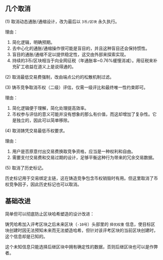## 几个取消

(1)
取消动态通胀/通缩设计，改为最后以 `3币/区块` 永久执行。

理由：
1. 简化逻辑，明确预期。
2. 去中心化的通胀/通缩操作很可能是盲目的，并且这种盲目还会保持惯性。
3. 盲目的通胀/通缩不足以提供稳定性，这交由外部来探索实现。
4. 持续的3币/区块相当于向全网征税（年通胀率~0.76%缓慢消减）。用征税来补充矿工收益在道义上是说得通的。


(2)
取消最低交易费强制，改由端点公约的松散机制过滤。


(3)
铸币竞争取消币权（二级）评估，仅需一级评比和最终唯一性约束即可。

理由：
1. 简化逻辑便于理解，简化处理提高效率。
2. 币权参与评估的意义可能并没有想象的那么有价值，而这却增加了复杂性。它是独立的，因此可以简单移除。


(4)
取消铸凭交易最低币权要求。

理由：
1. 用户是否原意付出交易费换取竞争资格，应当是一种权利和自由。
2. 需要支付交易费和交易过期的设计，足够平衡这种行为带来的冗余交易数据。


(5)
取消了历史标记。

历史标记用于交易绑定主链，这在铸造竞争包含币权销毁时有用。但这里取消了币权竞争因子，因此历史标记也可以取消。




## 基础改进

简单但可以彻底防止区块哈希塑造的设计改进：

铸凭哈希加入评考区块之后未来区块（`-10号`）头部里的 `择优权重` 信息，使目标区块创建时因无法预知未来而无法塑造哈希，但针对该评考区块的当前区块创建时，这个信息却是已知的。

这个未知信息只能选择后继区块中拥有确定性的数据，否则后继区块也可以是作弊者。

